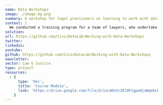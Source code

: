 ```yaml
---
name: Data Workshops
image: ./image-bg.png
summary: A workshop for legal practioners on learning to work with data.
context: |
  We conducted a training program for a team of lawyers, who undertake doctrinal and empirical research on the Indian judiciary, at the [Vidhi Centre for Legal Policy](https://vidhilegalpolicy.in/). In these sessions we shared insights on processes to handle judicial data, working with open data tools and frameworks for data analysis and data visualsations, working with databases, processing datasets using SQL, handling geospatial datasets, and working with qualitative datasets. We designed these sessions in consultation with the JALDI team as per their requirements and expected outcomes. The content for these sessions is available under a [Creative Commons Attribution-ShareAlike 4.0 International License](http://creativecommons.org/licenses/by-sa/4.0/), [here](https://github.com/CivicDataLab/Working-with-Data-Workshops).
solution: 
url: https://github.com/CivicDataLab/Working-with-Data-Workshops
twitter: 
linkedin:
youtube: 
github: https://github.com/CivicDataLab/Working-with-Data-Workshops
newsletter:  
sector: Law & Justice
type: project
resources:
  - {
      type: 'Doc',
      title: 'Course Module',
      link: 'https://drive.google.com/file/d/1vL4EkVc2KlOFIgpw8jaWqebLBC9qJrqp/view?usp=sharing'
    } 
---
```

